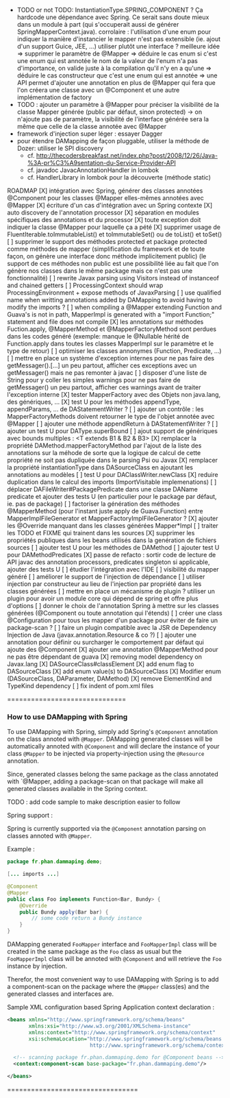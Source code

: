  - TODO or not TODO: InstantiationType.SPRING_COMPONENT ?
        Ça hardcode une dépendance avec Spring.
        Ce serait sans doute mieux dans un module à part (qui s'occuperait aussi de générer SpringMapperContext.java).
        corrolaire : l'utilisation d'une enum pour indiquer la manière d'instancier le mapper n'est pas extensible
                     (ie. ajout d'un support Guice, JEE, ...) utiliser plutôt une interface ?
        meilleure idée
           => supprimer le paramètre de @Mapper
           => déduire le cas enum si c'est une enum qui est annotée
               le nom de la valeur de l'enum n'a pas d'importance, on valide juste à la compilation qu'il n'y en a qu'une
           => déduire le cas constructeur que c'est une enum qui est annotée
           => une API permet d'ajouter une annotation en plus de @Mapper qui fera que l'on créera une classe avec un @Component
              et une autre implémentation de factory
 - TODO : ajouter un paramètre à @Mapper pour préciser la visibilité de la classe Mapper générée (public par défaut, sinon protected)
           -> on n'ajoute pas de paramètre, la visibilité de l'interface générée sera la même que celle de la classe annotée avec @Mapper
 - framework d'injection super léger : essayer Dagger
 - pour étendre DAMapping de façon pluggable, utiliser la méthode de Dozer: utiliser le SPI discovery
    - cf. http://thecodersbreakfast.net/index.php?post/2008/12/26/Java-%3A-pr%C3%A9sentation-du-Service-Provider-API
    - cf. javadoc JavacAnnotationHandler in lombok
    - cf. HandlerLibrary in lombok pour la découverte (méthode static)


ROADMAP
[X] intégration avec Spring, générer des classes annotées @Component pour les classes @Mapper elles-mêmes annotées avec @Mapper
[X] écriture d'un cas d'intégration avec un Spring contexte
[X] auto discovery de l'annotation processor
[X] séparation en modules spécifiques des annotations et du processor
[X] toute exception doit indiquer la classe @Mapper pour laquelle ça a pété
[X] supprimer usage de FluentIterable.toImmutableList() et toImmutableSet() ou de toList() et toSet()
[ ] supprimer le support des méthodes protected et package protected comme méthodes de mapper
   (simplification du framework et de toute façon, on génère une interface donc méthode implicitement public)
   (le support de ces méthodes non public est une possibilité liée au fait que l'on génère nos classes dans le même
    package mais ce n'est pas une fonctionnalité)
[ ] rewrite Javax parsing using Visitors instead of instanceof and chained getters
[ ] ProcessingContext should wrap ProcessingEnvironment + expose methods of JavaxParsing
[ ] use qualified name when writting annotations added by DAMapping to avoid having to modify the imports ?
[ ] when compiling a @Mapper extending Function and Guava's is not in path, MapperImpl is generated with a "import Function;"
    statement and file does not compile
[X] les annotations sur méthodes Fuction.apply, @MapperMethod et @MapperFactoryMethod sont perdues dans les codes généré
    (exemple: manque le @Nullable hérité de Function.apply dans toutes les classes MapperImpl sur le paramètre et le type de retour)
[ ] optimiser les classes annonymes (Function, Predicate, ...)
[ ] mettre en place un système d'exception internes pour ne pas faire des getMessager().[...] un peu partout, afficher
  ces exceptions avec un getMessager() mais ne pas remonter à javac
[ ] disposer d'une liste de String pour y coller les simples warnings pour ne pas faire de getMessager() un peu partout,
  afficher ces warnings avant de traiter l'exception interne
[X] tester MapperFactory avec des Objets non java.lang, des génériques, ...
[X] test U pour les méthodes appendType, appendParams, ... de DAStatementWriter ?
[ ] ajouter un contrôle : les MapperFactoryMethods doivent retourner le type de l'objet annotée avec @Mapper
[ ] ajouter une méthode appendReturn à DAStatementWriter ?
[ ] ajouter un test U pour DAType.superBound
[ ] ajout support de génériques avec bounds multiples : <T extends B1 & B2 & B3>
[X] remplacer la propriété DAMethod.mapperFactoryMethod par l'ajout de la liste des annotations sur la méhode de sorte
  que la logique de calcul de cette propriété ne soit pas dupliquée dans le parsing Psi ou Javax
[X] remplacer la propriété instantiationType dans DASourceClass en ajoutant les annotations au modèles
[ ] test U pour DAClassWriter.newClass
[X] reduire duplication dans le calcul des imports (ImportVisitable implemenations)
[ ] déplacer DAFileWriter#PackagePredicate dans une classe DAName predicate et ajouter des tests U
  (en particulier pour le package par défaut, ie. pas de package)
[ ] factoriser la génération des méthodes @MapperMethod (pour l'instant juste apply de Guava.Function) entre
  MapperImplFileGenerator et MapperFactoryImplFileGenerator ?
[X] ajouter les @Override manquant dans les classes générées Mapper*Impl
[ ] traiter les TODO et FIXME qui trainent dans les sources
[X] supprimer les propriétés publiques dans les beans utilisés dans la genération de fichiers sources
[ ] ajouter test U pour les méthodes de DAMethod
[ ] ajouter test U pour DAMethodPredicates
[X] passe de refacto : sortir code de lecture de API javac des annotation processors, predicates singleton si applicable, ajouter des tests U
[ ] étudier l'intégration avec l'IDE
[ ] visibilité du mapper généré
[ ] améliorer le support de l'injection de dépendance
    [ ] utiliser injection par constructeur au lieu de l'injection par propriété dans les classes générées
    [ ] mettre en place un mécanisme de plugin ? utiliser un plugin pour avoir un module core qui dépend de spring et offre plus d'options
    [ ] donner le choix de l'annotation Spring à mettre sur les classes générées (@Component ou toute annotation qui l'étends)
    [ ] créer une class @Configuration pour tous les mapper d'un package pour éviter de faire un package-scan ?
    [ ] faire un plugin compatible avec la JSR de Dependency Injection de Java (javax.annotation.Resource & co ?)
    [ ] ajouter une annotation pour définir ou surcharger le comportement par défaut qui ajoute des @Component
[X] ajouter une annotation @MapperMethod pour ne pas être dépendant de guava
[X] removing model dependency on Javax.lang
    [X] DASourceClass#classElement
        [X] add enum flag to DASourceClass
        [X] add enum value(s) to DASourceClass
    [X] Modifier enum (DASourceClass, DAParameter, DAMethod)
    [X] remove ElementKind and TypeKind dependency
[ ] fix indent of pom.xml files


==============================


### How to use DAMapping with Spring

To use DAMapping with Spring, simply add Spring's `@Component` annotation on the class annoted with `@Mapper`.
DAMapping generated classes will be automatically annoted with `@Component` and will declare the instance of
your class `@Mapper` to be injected via property-injection using the `@Resource` annotation.

Since, generated classes belong the same package as the class annotated with `@Mapper, adding a package-scan on that
package will make all generated classes available in the Spring context.

TODO : add code sample to make description easier to follow


Spring support :

Spring is currently supported via the `@Component` annotation parsing on classes annoted with `@Mapper`.

Example :

```java
package fr.phan.dammaping.demo;

[... imports ...]

@Component
@Mapper
public class Foo implements Function<Bar, Bundy> {
    @Override
    public Bundy apply(Bar bar) {
        // some code return a Bundy instance
    }
}
```

DAMapping generated `FooMapper` interface and `FooMapperImpl` class will be created in the same package as the `Foo`
class as usual but the `FooMapperImpl` class will be annoted with `@Component` and will retrieve the `Foo` instance
by injection.

Therefor, the most convenient way to use DAMapping with Spring is to add a component-scan on the package where the
`@Mapper` class(es) and the generated classes and interfaces are.

Sample XML configuration based Spring Application context declaration :

```xml
<beans xmlns="http://www.springframework.org/schema/beans"
       xmlns:xsi="http://www.w3.org/2001/XMLSchema-instance"
       xmlns:context="http://www.springframework.org/schema/context"
       xsi:schemaLocation="http://www.springframework.org/schema/beans http://www.springframework.org/schema/beans/spring-beans.xsd
                           http://www.springframework.org/schema/context http://www.springframework.org/schema/context/spring-context-3.2.xsd">

  <!-- scanning package fr.phan.dammaping.demo for @Component beans -->
  <context:component-scan base-package="fr.phan.dammaping.demo"/>

</beans>
```

=================================



